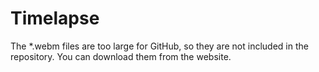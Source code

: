 # Timelapse

The *.webm files are too large for GitHub, so they are not included in the repository. You can download them from the website.
